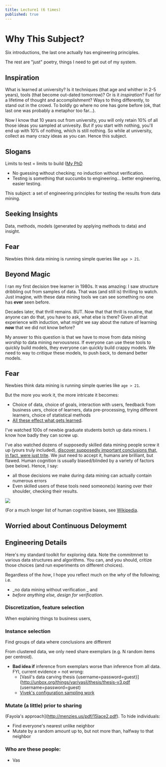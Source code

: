 ```yaml
---
title: Lecture1 (6 times)
published: true
---
```



# Why This Subject? 

Six introductions, the last one actually has engineering principles.

The rest are "just" poetry, things I need to get out of my system.

## Inspiration

What is learned at university? Is it techniques (that  age and whither in 2-5 years), tools (that become out-dated tomorrow)?
Or is it _inspiration_? Fuel for a lifetime of thought and accomplishment? Ways to thing differently, to stand out
in the crowd. To boldly go where no one has gone before (ok, that last one was probably a metaphor too far...).

Now I know that 10 years out from university, you will only retain 10% of all those ideas you sampled
at univesity. But if you start with nothing, you'll end up with 10% of nothing, which is still nothing. So while
at university, collect as many crazy ideas as you can. Hence this subject.

## Slogans


Limits to test = limits to build ([My PhD](http://menzies.us/pdf/95thesis.pdf)

- No guessing without checking; no induction without verification.
- Testing is something that succumbs to engineering... better engineering, easier testing.

This subject: a set of engineering principles for testing the results from data mining.


## Seeking Insights

Data, methods, models (generated by applying methods to data) and insight.

## Fear

Newbies think data mining is running simple queries like `age > 21`.

## Beyond Magic

I ran my first decision tree learner in 1980s. It was amazing: I saw structure dribbling out
from samples of data. That was (and still is) thrilling to watch. Just imagine, with these data mining tools we can see  something no one has **ever** seen before.

Decades later, that thrill remains. BUT. Now that that thrill is routine, that anyone can do that, you have to ask, what else is there?   Given all that experience with induction, what might we say about the nature of learning **now** that we did not know before?

My answer to this question is that we have to move from data mining _worship_ to data mining _nervousness_. If everyone can use these tools to quickly build models, they everyone can quickly build crappy models. We need to way to _critique_ these models, to push back, to demand better models.

## Fear

Newbies think data mining is running simple queries like `age > 21`.

But the more you work it, the more intricate it becomes:

- Choice of data, choice of goals, interaction with users, feedback from business uers, choice of learners, data pre-processing, trying different learners, choice of statistical methods
- [All these effect what gets learned](https://github.com/txt/ase15/blob/master/models/icse14-v5-min.py).

I've watched 100s of newbie graduate students botch up data miners. I know how badly they can screw up.

 
I've also watched dozens of supposedly skilled data mining people screw it up (yours truly included), [discover supposedly important conclusions that, in fact, were just trite](https://pdfs.semanticscholar.org/ae7d/96ee5c7838343a7cf176d008cf3eaaeba1ef.pdf). We jsut need to accept it, humans are brilliant, but flawed. Human cognition is usually biased/blinded by a variety of factors (see below). Hence, I say: 

- all those decisions we make during data mining can actually contain numerous errors 
- Even skilled users of these tools need someone(s) leaning over their shoulder, checking their results.

![](http://images.mentalfloss.com/sites/default/files/styles/insert_main_wide_image/public/cognitive_biases.png)

(For a much longer list of human cognitive biases, see [Wikipedia](https://en.wikipedia.org/wiki/List_of_cognitive_biases).

## Worried about Continuous Deloymemt



## Engineering Details

Here's  my standard toolkit for exploring data. Note the commitmnet to various
data structures and algorithms. You can, and you should, critize those choices
(and run experiments on different choices). 

Regardless of the _how_, I hope you reflect much on the _why_ of the following;
i.e.

- _no data mining without verification _ and  
- _before anything else, design for verification_.

### Discretization, feature selection

When explaining things to business users, 

### Instance selection

Find groups of data where conclusions are different

From clustered data, we only need share  exemplars (e.g. N random items per centroid).

- **Bad idea if** inference from exemplars worse than inference from all data. FYI, current evidence = not wrong:
     - [Vasil's data carving thesis {username=password=guest}](http://unbox.org/things/var/vasil/thesis/thesis-v3.pdf (username=password=guest)
     - [Vivek's configuration sampling work](https://arxiv.org/pdf/1701.08106.pdf)
     
### Mutate (a little) prior to sharing

(Fayola's approach](http://menzies.us/pdf/15lace2.pdf). To hide individuals:

- Find everyone's nearest unlike neighbor
- Mutate by a random amount up to, but not more than, halfway to that neighbor

### Who are these people:

- Vas


